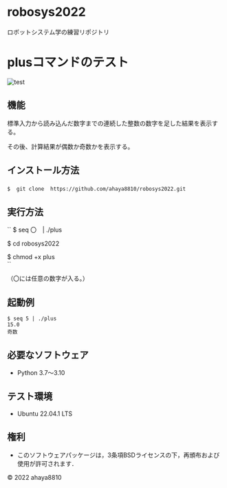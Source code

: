 # robosys2022
 
ロボットシステム学の練習リポジトリ

# plusコマンドのテスト

![test](https://github.com/ahaya8810/robosys2022/actions/workflows/test.yml/badge.svg)

## 機能

標準入力から読み込んだ数字までの連続した整数の数字を足した結果を表示する。

その後、計算結果が偶数か奇数かを表示する。


## インストール方法

``
$  git clone  https://github.com/ahaya8810/robosys2022.git 　
``
　　　　　　　　　　　　　　　　　　　　　　　　　　　　　　　　　　　　　　　　　　　　　
## 実行方法

``
$ seq 〇　| ./plus

$ cd robosys2022

$ chmod +x plus   
``
   
（〇には任意の数字が入る。）

## 起動例

```
$ seq 5 | ./plus
15.0 
奇数
 ```

## 必要なソフトウェア
* Python 3.7〜3.10

## テスト環境
* Ubuntu 22.04.1 LTS

## 権利

* このソフトウェアパッケージは，3条項BSDライセンスの下，再頒布および使用が許可されます．

© 2022 ahaya8810

